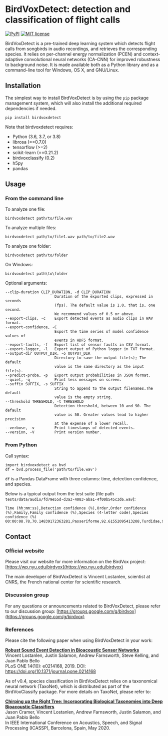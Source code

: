 # BirdVoxDetect: detection and classification of flight calls

[![PyPI](https://img.shields.io/badge/python-3.6-blue.svg)]()
[![MIT license](https://img.shields.io/badge/License-MIT-blue.svg)](https://choosealicense.com/licenses/mit/)

BirdVoxDetect is a pre-trained deep learning system which detects flight calls from songbirds in audio recordings, and retrieves the corresponding species.
It relies on per-channel energy normalization (PCEN) and context-adaptive convolutional neural networks (CA-CNN) for improved robustness to background noise.
It is made available both as a Python library and as a command-line tool for Windows, OS X, and GNU/Linux.


## Installation

The simplest way to install BirdVoxDetect is by using the ``pip`` package management system, which will also install the additional required dependencies
if needed.

    pip install birdvoxdetect

 Note that birdvoxdetect requires:
* Python (3.6, 3.7, or 3.8)
* librosa (==0.7.0)
* tensorflow (>=2)
* scikit-learn (==0.21.2)
* birdvoxclassify (0.2)
* h5py
* pandas


## Usage

### From the command line

To analyze one file:

    birdvoxdetect path/to/file.wav

To analyze multiple files:

    birdvoxdetect path/to/file1.wav path/to/file2.wav

To analyze one folder:

    birdvoxdetect path/to/folder

On Windows:

    birdvoxdetect path\to\folder

Optional arguments:

    --clip-duration CLIP_DURATION, -d CLIP_DURATION
                          Duration of the exported clips, expressed in seconds
                          (fps). The default value is 1.0, that is, one second.
                          We recommend values of 0.5 or above.
    --export-clips, -c    Export detected events as audio clips in WAV format.
    --export-confidence, -C
                          Export the time series of model confidence values of
                          events in HDF5 format.
    --export-faults, -f   Export list of sensor faults in CSV format.
    --export-logger, -l   Export output of Python logger in TXT format.
    --output-dir OUTPUT_DIR, -o OUTPUT_DIR
                          Directory to save the output file(s); The default
                          value is the same directory as the input file(s).
    --predict-proba, -p   Export output probabilities in JSON format.
    --quiet, -q           Print less messages on screen.
    --suffix SUFFIX, -s SUFFIX
                          String to append to the output filenames.The default
                          value is the empty string.
    --threshold THRESHOLD, -t THRESHOLD
                          Detection threshold, between 10 and 90. The default
                          value is 50. Greater values lead to higher precision
                          at the expense of a lower recall.
    --verbose, -v         Print timestamps of detected events.
    --version, -V         Print version number.


### From Python

Call syntax:

    import birdvoxdetect as bvd    
    df = bvd.process_file('path/to/file.wav')

`df` is a Pandas DataFrame with three columns: time, detection confidence, and species.

Below is a typical output from the test suite (file path `tests/data/audio/fd79e55d-d3a3-4083-aba1-4f00b545c3d6.wav`):

    Time (hh:mm:ss),Detection confidence (%),Order,Order confidence (%),Family,Family confidence (%),Species (4-letter code),Species confidence (%)
    00:00:08.78,70.14839172363281,Passeriforme,92.61552095413208,Turdidae,98.76762628555298,SWTH,99.93199110031128


## Contact

### Official website
Please visit our website for more information on the BirdVox project: [https://wp.nyu.edu/birdvox](https://wp.nyu.edu/birdvox)

The main developer of BirdVoxDetect is Vincent Lostanlen, scientist at CNRS, the French national center for scientific research.

### Discussion group

For any questions or announcements related to BirdVoxDetect, please refer to our discussion group:
[https://groups.google.com/g/birdvox](https://groups.google.com/g/birdvox)

### References
Please cite the following paper when using BirdVoxDetect in your work:

**[Robust Sound Event Detection in Bioacoustic Sensor Networks](https://journals.plos.org/plosone/article/file?id=10.1371/journal.pone.0214168&type=printable)**<br/>
Vincent Lostanlen, Justin Salamon, Andrew Farnsworth, Steve Kelling, and Juan Pablo Bello<br/>
PLoS ONE 14(10): e0214168, 2019. DOI: https://doi.org/10.1371/journal.pone.0214168


As of v0.4, species classification in BirdVoxDetect relies on a taxonomical neural network (TaxoNet), which is distributed as part of the BirdVoxClassify package. For more details on TaxoNet, please refer to:

**[Chirping up the Right Tree: Incorporating Biological Taxonomies into Deep Bioacoustic Classifiers](https://www.justinsalamon.com/uploads/4/3/9/4/4394963/cramer_taxonet_icassp_2020.pdf)**<br/>
Jason Cramer, Vincent Lostanlen, Andrew Farnsworth, Justin Salamon, and Juan Pablo Bello<br/>
In IEEE International Conference on Acoustics, Speech, and Signal Processing (ICASSP), Barcelona, Spain, May 2020.
